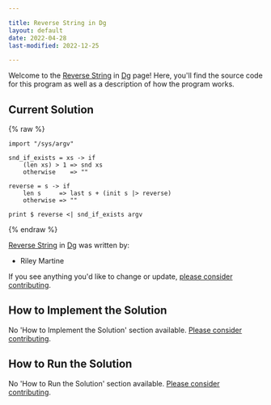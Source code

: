 ```yaml
---

title: Reverse String in Dg
layout: default
date: 2022-04-28
last-modified: 2022-12-25

---
```


Welcome to the [Reverse String](https://sampleprograms.io/projects/reverse-string) in [Dg](https://sampleprograms.io/languages/dg) page! Here, you'll find the source code for this program as well as a description of how the program works.

## Current Solution

{% raw %}

```dg
import "/sys/argv"

snd_if_exists = xs -> if
    (len xs) > 1 => snd xs
    otherwise    => ""

reverse = s -> if
    len s     => last s + (init s |> reverse)
    otherwise => ""

print $ reverse <| snd_if_exists argv
```

{% endraw %}

[Reverse String](https://sampleprograms.io/projects/reverse-string) in [Dg](https://sampleprograms.io/languages/dg) was written by:

- Riley Martine

If you see anything you'd like to change or update, [please consider contributing](https://github.com/TheRenegadeCoder/sample-programs).

## How to Implement the Solution

No 'How to Implement the Solution' section available. [Please consider contributing](https://github.com/TheRenegadeCoder/sample-programs-website).

## How to Run the Solution

No 'How to Run the Solution' section available. [Please consider contributing](https://github.com/TheRenegadeCoder/sample-programs-website).